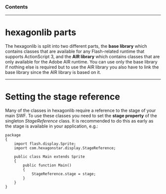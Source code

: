 ### Contents ###



---


# hexagonlib parts #
The hexagonlib is split into two different parts, the **base library** which contains classes that are available for any Flash-related runtime that supports ActionScript 3, and the **AIR library** which contains classes that are only available for the Adobe AIR runtime. You can use only the base library if nothing else is required but to use the AIR library you also have to link the base library since the AIR library is based on it.


---


# Setting the stage reference #
Many of the classes in hexagonlib require a reference to the stage of your main SWF. To use these classes you need to set the **stage property** of the singleton _StageReference_ class. It is recommended to do this as early as the stage is available in your application, e.g.:

```
package 
{
	import flash.display.Sprite;
	import com.hexagonstar.display.StageReference;
	
	public class Main extends Sprite
	{
		public function Main()
		{
			StageReference.stage = stage;
		}
	}
}
```
